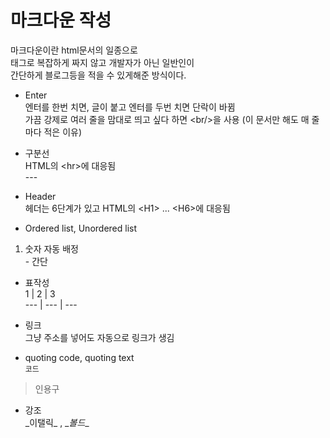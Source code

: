 # 마크다운 작성
마크다운이란 html문서의 일종으로<br> 
태그로 복잡하게 짜지 않고 개발자가 아닌 일반인이<br>
간단하게 블로그등을 적을 수 있게해준 방식이다.
- Enter<br/>
엔터를 한번 치면, 글이 붙고 엔터를 두번 치면 단락이 바뀜<br/>
가끔 강제로 여러 줄을 맘대로 띄고 싶다 하면 \<br/>을 사용 (이 문서만 해도 매 줄마다 적은 이유) <br/>

- 구분선<br/>
HTML의 \<hr>에 대응됨 <br/>
\---

- Header<br/>
헤더는 6단계가 있고 HTML의 \<H1> ... \<H6>에 대응됨<br/>

- Ordered list, Unordered list<br/>
1. 숫자 자동 배정<br/>
\- 간단<br/>

- 표작성<br/>
1 | 2 | 3<br/>
\--- | --- | ---<br/>

- 링크<br/>
그냥 주소를 넣어도 자동으로 링크가 생김<br/>

- quoting code, quoting text <br/>
`코드`<br/>
> 인용구<br/>

- 강조<br/>
\_이탤릭_ , \__볼드__ <br/>
